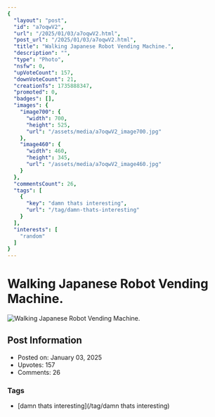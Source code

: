 ```yaml
---
{
  "layout": "post",
  "id": "a7oqwV2",
  "url": "/2025/01/03/a7oqwV2.html",
  "post_url": "/2025/01/03/a7oqwV2.html",
  "title": "Walking Japanese Robot Vending Machine.",
  "description": "",
  "type": "Photo",
  "nsfw": 0,
  "upVoteCount": 157,
  "downVoteCount": 21,
  "creationTs": 1735888347,
  "promoted": 0,
  "badges": [],
  "images": {
    "image700": {
      "width": 700,
      "height": 525,
      "url": "/assets/media/a7oqwV2_image700.jpg"
    },
    "image460": {
      "width": 460,
      "height": 345,
      "url": "/assets/media/a7oqwV2_image460.jpg"
    }
  },
  "commentsCount": 26,
  "tags": [
    {
      "key": "damn thats interesting",
      "url": "/tag/damn-thats-interesting"
    }
  ],
  "interests": [
    "random"
  ]
}
---
```


# Walking Japanese Robot Vending Machine.

![Walking Japanese Robot Vending Machine.](/assets/media/a7oqwV2_image700.jpg)

## Post Information

- Posted on: January 03, 2025
- Upvotes: 157
- Comments: 26

### Tags

- [damn thats interesting](/tag/damn thats interesting)
